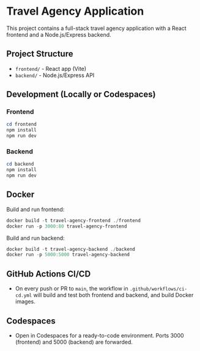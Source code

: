# Travel Agency Application

This project contains a full-stack travel agency application with a React frontend and a Node.js/Express backend.

## Project Structure

- `frontend/` - React app (Vite)
- `backend/` - Node.js/Express API

## Development (Locally or Codespaces)

### Frontend
```powershell
cd frontend
npm install
npm run dev
```

### Backend
```powershell
cd backend
npm install
npm run dev
```

## Docker

Build and run frontend:
```powershell
docker build -t travel-agency-frontend ./frontend
docker run -p 3000:80 travel-agency-frontend
```

Build and run backend:
```powershell
docker build -t travel-agency-backend ./backend
docker run -p 5000:5000 travel-agency-backend
```

## GitHub Actions CI/CD
- On every push or PR to `main`, the workflow in `.github/workflows/ci-cd.yml` will build and test both frontend and backend, and build Docker images.

## Codespaces
- Open in Codespaces for a ready-to-code environment. Ports 3000 (frontend) and 5000 (backend) are forwarded.
